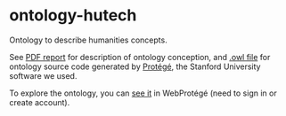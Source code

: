 # ontology-hutech
Ontology to describe humanities concepts.

See [PDF report](https://github.com/clementbrizard/ontology-hutech/blob/master/IA03_rapport_BRIZARD_LE_GAUCHE.pdf) for description of ontology conception, and [.owl file](https://github.com/clementbrizard/ontology-hutech/blob/master/IA03_ontologie_BRIZARD_LE_GAUCHE.owl) for ontology source code generated by [Protégé](https://protege.stanford.edu/), the Stanford University software we used.

To explore the ontology, you can [see it](https://webprotege.stanford.edu/#projects/76415594-43f2-4dfe-af61-b84d58accb0b) in WebProtégé (need to sign in or create account).
